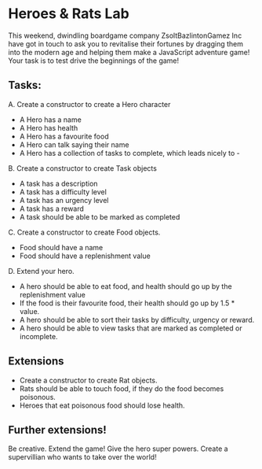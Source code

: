 # Heroes & Rats Lab

This weekend, dwindling boardgame company ZsoltBazlintonGamez Inc have got in touch to ask you to revitalise their fortunes by dragging them into the modern age and helping them make a JavaScript adventure game! Your task is to test drive the beginnings of the game!

## Tasks:

A. Create a constructor to create a Hero character

- A Hero has a name
- A Hero has health
- A Hero has a favourite food
- A Hero can talk saying their name
- A Hero has a collection of tasks to complete, which leads nicely to -

B. Create a constructor to create Task objects

- A task has a description
- A task has a difficulty level
- A task has an urgency level
- A task has a reward
- A task should be able to be marked as completed

C. Create a constructor to create Food objects.

- Food should have a name
- Food should have a replenishment value

D. Extend your hero.

- A hero should be able to eat food, and health should go up by the replenishment value
- If the food is their favourite food, their health should go up by 1.5 * value.
- A hero should be able to sort their tasks by difficulty, urgency or reward.
- A hero should be able to view tasks that are marked as completed or incomplete.

## Extensions
- Create a constructor to create Rat objects.
- Rats should be able to touch food, if they do the food becomes poisonous.
- Heroes that eat poisonous food should lose health.

## Further extensions!

Be creative. Extend the game! Give the hero super powers. Create a supervillian who wants to take over the world!
